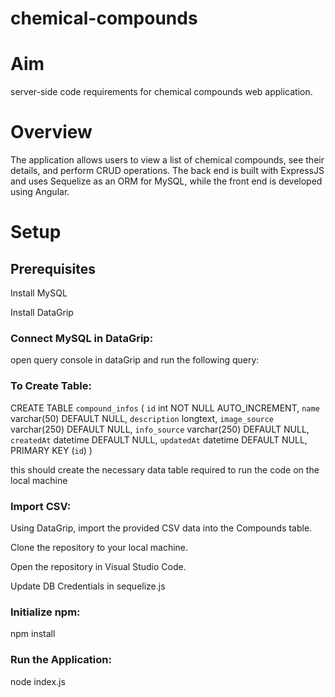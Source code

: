 # chemical-compounds

# Aim 

server-side code requirements for chemical compounds web application.

# Overview

The application allows users to view a list of chemical compounds, see their details, and perform CRUD operations. The back end is built with ExpressJS and uses Sequelize as an ORM for MySQL, while the front end is developed using Angular.

# Setup

## Prerequisites

Install MySQL

Install DataGrip

### Connect MySQL in DataGrip:

open query console in dataGrip and run the following query:

### To Create Table:

CREATE TABLE `compound_infos` (
  `id` int NOT NULL AUTO_INCREMENT,
  `name` varchar(50) DEFAULT NULL,
  `description` longtext,
  `image_source` varchar(250) DEFAULT NULL,
  `info_source` varchar(250) DEFAULT NULL,
  `createdAt` datetime DEFAULT NULL,
  `updatedAt` datetime DEFAULT NULL,
  PRIMARY KEY (`id`)
)

this should create the necessary data table required to run the code on the local machine

### Import CSV:

Using DataGrip, import the provided CSV data into the Compounds table.


Clone the repository to your local machine.

Open the repository in Visual Studio Code.

Update DB Credentials in sequelize.js

### Initialize npm:

npm install

### Run the Application:

node index.js
